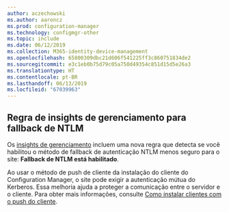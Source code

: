 ```yaml
---
author: aczechowski
ms.author: aaroncz
ms.prod: configuration-manager
ms.technology: configmgr-other
ms.topic: include
ms.date: 06/12/2019
ms.collection: M365-identity-device-management
ms.openlocfilehash: 65800309dbc21d606f541225ff3c860751834de2
ms.sourcegitcommit: e3c1eb0b75d79c05a750d49354c851d15d5e26a3
ms.translationtype: HT
ms.contentlocale: pt-BR
ms.lasthandoff: 06/13/2019
ms.locfileid: "67039963"
---
```

## <a name="bkmk_ntlm"></a> Regra de insights de gerenciamento para fallback de NTLM

<!--4572953-->

Os [insights de gerenciamento](/sccm/core/servers/manage/management-insights) incluem uma nova regra que detecta se você habilitou o método de fallback de autenticação NTLM menos seguro para o site: **Fallback de NTLM está habilitado**.

Ao usar o método de push de cliente da instalação do cliente do Configuration Manager, o site pode exigir a autenticação mútua do Kerberos. Essa melhoria ajuda a proteger a comunicação entre o servidor e o cliente. Para obter mais informações, consulte [Como instalar clientes com o push do cliente](/sccm/core/clients/deploy/deploy-clients-to-windows-computers#BKMK_ClientPush).
